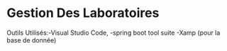 # Gestion Des Laboratoires

Outils Utilisés:-Visual Studio Code,
		-spring boot tool suite
		-Xamp (pour la base de donnée)


 
